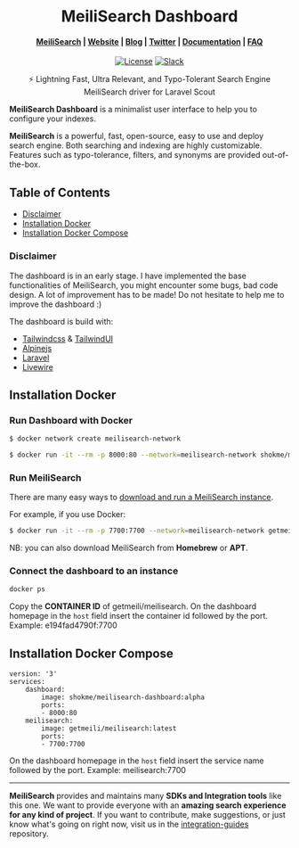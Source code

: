 <h1 align="center">MeiliSearch Dashboard</h1>

<h4 align="center">
  <a href="https://github.com/meilisearch/MeiliSearch">MeiliSearch</a> |
  <a href="https://www.meilisearch.com">Website</a> |
  <a href="https://blog.meilisearch.com">Blog</a> |
  <a href="https://twitter.com/meilisearch">Twitter</a> |
  <a href="https://docs.meilisearch.com">Documentation</a> |
  <a href="https://docs.meilisearch.com/faq">FAQ</a>
</h4>

<p align="center">
  <a href="https://github.com/meilisearch/meilisearch-laravel-scout/blob/master/LICENSE"><img src="https://img.shields.io/badge/license-MIT-informational" alt="License"></a>
  <a href="https://slack.meilisearch.com"><img src="https://img.shields.io/badge/slack-MeiliSearch-blue.svg?logo=slack" alt="Slack"></a>
</p>

<p align="center">⚡ Lightning Fast, Ultra Relevant, and Typo-Tolerant Search Engine MeiliSearch driver for Laravel Scout</p>

**MeiliSearch Dashboard** is a minimalist user interface to help you to configure your indexes.

**MeiliSearch** is a powerful, fast, open-source, easy to use and deploy search engine. Both searching and indexing are highly customizable. Features such as typo-tolerance, filters, and synonyms are provided out-of-the-box.

## Table of Contents

- [Disclaimer](#disclaimer)
- [Installation Docker](#installation-docker)
- [Installation Docker Compose](#installation-docker-compose)

### Disclaimer

The dashboard is in an early stage.
I have implemented the base functionalities of MeiliSearch, you might encounter some bugs, bad code design. A lot of improvement has to be made!
Do not hesitate to help me to improve the dashboard :)

The dashboard is build with:
- [Tailwindcss](https://tailwindcss.com/) & [TailwindUI](https://tailwindui.com)
- [Alpinejs](https://github.com/alpinejs/alpine)
- [Laravel](https://laravel.com)
- [Livewire](https://laravel-livewire.com/)

## Installation Docker

### Run Dashboard with Docker

```bash
$ docker network create meilisearch-network
```

```bash
$ docker run -it --rm -p 8000:80 --network=meilisearch-network shokme/meilisearch-dashboard:alpha
```

### Run MeiliSearch

There are many easy ways to [download and run a MeiliSearch instance](https://docs.meilisearch.com/guides/advanced_guides/installation.html#download-and-launch).

For example, if you use Docker:
```bash
$ docker run -it --rm -p 7700:7700 --network=meilisearch-network getmeili/meilisearch:latest ./meilisearch --master-key=masterKey
```

NB: you can also download MeiliSearch from **Homebrew** or **APT**.

### Connect the dashboard to an instance

```bash
docker ps
```
Copy the **CONTAINER ID** of getmeili/meilisearch.
On the dashboard homepage in the `host` field insert the container id followed by the port. Example: e194fad4790f:7700

## Installation Docker Compose

```
version: '3'
services:
    dashboard:
        image: shokme/meilisearch-dashboard:alpha
        ports:
        - 8000:80
    meilisearch:
        image: getmeili/meilisearch:latest
        ports:
        - 7700:7700
```

On the dashboard homepage in the `host` field insert the service name followed by the port. Example: meilisearch:7700 

<hr>

**MeiliSearch** provides and maintains many **SDKs and Integration tools** like this one. We want to provide everyone with an **amazing search experience for any kind of project**. If you want to contribute, make suggestions, or just know what's going on right now, visit us in the [integration-guides](https://github.com/meilisearch/integration-guides) repository.
